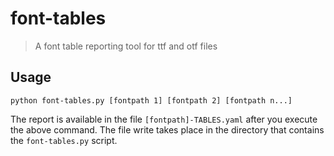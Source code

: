 # font-tables

> A font table reporting tool for ttf and otf files

## Usage

```
python font-tables.py [fontpath 1] [fontpath 2] [fontpath n...]
```

The report is available in the file `[fontpath]-TABLES.yaml` after you execute the above command.  The file write takes place in the directory that contains the `font-tables.py` script.
